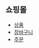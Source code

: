 ## 쇼핑몰

- [상품](https://github.com/yonggyo1125/lecture_portfolio/blob/shopping-mall/shoppingmall/PRODUCT.md)
- [장바구니](https://github.com/yonggyo1125/lecture_portfolio/blob/shopping-mall/shoppingmall/CART.md)
- [주문](https://github.com/yonggyo1125/lecture_portfolio/blob/shopping-mall/shoppingmall/ORDER.md)